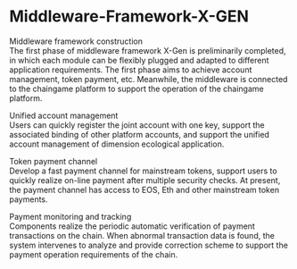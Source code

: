 # Middleware-Framework-X-GEN
Middleware framework construction  
The first phase of middleware framework X-Gen is preliminarily completed, in which each module can be flexibly plugged and adapted to different application requirements. The first phase aims to achieve account management, token payment, etc. Meanwhile, the middleware is connected to the chaingame platform to support the operation of the chaingame platform.  

Unified account management  
Users can quickly register the joint account with one key, support the associated binding of other platform accounts, and support the unified account management of dimension ecological application.  

Token payment channel  
Develop a fast payment channel for mainstream tokens, support users to quickly realize on-line payment after multiple security checks. At present, the payment channel has access to EOS, Eth and other mainstream token payments.  

Payment monitoring and tracking  
Components realize the periodic automatic verification of payment transactions on the chain. When abnormal transaction data is found, the system intervenes to analyze and provide correction scheme to support the payment operation requirements of the chain.
